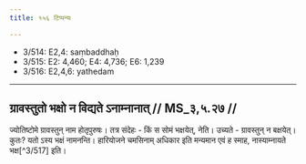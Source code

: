 ```yaml
---
title: १५६ टिप्पन्यः

---
```

- 3/514: E2,4: saṃbaddhaḥ
- 3/515: E2: 4,460; E4: 4,736; E6: 1,239
- 3/516: E2,4,6: yathedam

____________________________________________


## ग्रावस्तुतो भक्षो न विद्यते ऽनाम्नानात् // MS_३,५.२७ //

ज्योतिष्टोमे ग्रावस्तुन् नाम होतृपुरुषः। तत्र संदेहः - किं स सोमं भक्षयेत्, नेति। उच्यते - ग्रावस्तुन् न बक्षयेत्। कुतः? यतो ऽस्य भक्षं नामनन्ति। हारियोजने चमसिनाम् अधिकार इति मन्यमान एवं ह स्माह, नास्याम्नायते भक्ष[^3/517] इति।
